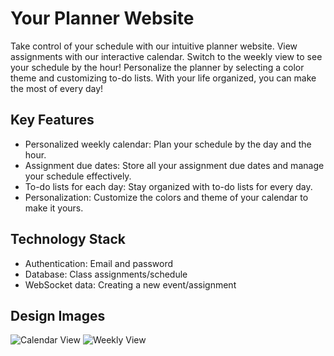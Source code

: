 # Your Planner Website

Take control of your schedule with our intuitive planner website. View assignments with our interactive calendar. Switch to the weekly view to see your schedule by the hour! Personalize the planner by selecting a color theme and customizing to-do lists. With your life organized, you can make the most of every day!

## Key Features

- Personalized weekly calendar: Plan your schedule by the day and the hour.
- Assignment due dates: Store all your assignment due dates and manage your schedule effectively.
- To-do lists for each day: Stay organized with to-do lists for every day.
- Personalization: Customize the colors and theme of your calendar to make it yours.

## Technology Stack

- Authentication: Email and password
- Database: Class assignments/schedule
- WebSocket data: Creating a new event/assignment

## Design Images

![Calendar View](/Users/delaneyreed/Desktop/startup/design_images/Startup_Calendar_View.JPG)
![Weekly View](/Users/delaneyreed/Desktop/startup/design_images/Startup_Weekly_View.JPG)
